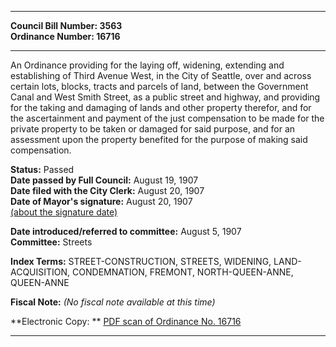 * * * * *  
  
**Council Bill Number: [](#h0)[](#h2)3563**   
**Ordinance Number: 16716**  
  
* * * * *  
  
An Ordinance providing for the laying off, widening, extending and establishing of Third Avenue West, in the City of Seattle, over and across certain lots, blocks, tracts and parcels of land, between the Government Canal and West Smith Street, as a public street and highway, and providing for the taking and damaging of lands and other property therefor, and for the ascertainment and payment of the just compensation to be made for the private property to be taken or damaged for said purpose, and for an assessment upon the property benefited for the purpose of making said compensation.  
  
**Status:** Passed   
**Date passed by Full Council:** August 19, 1907   
**Date filed with the City Clerk:** August 20, 1907   
**Date of Mayor's signature:** August 20, 1907   
[(about the signature date)](/~public/approvaldate.htm)   
  
  
**Date introduced/referred to committee:** August 5, 1907   
**Committee:** Streets   
  
**Index Terms:** STREET-CONSTRUCTION, STREETS, WIDENING, LAND-ACQUISITION, CONDEMNATION, FREMONT, NORTH-QUEEN-ANNE, QUEEN-ANNE  
  
**Fiscal Note:** *(No fiscal note available at this time)*  
  
**Electronic Copy: ** [PDF scan of Ordinance No. 16716](/~archives/Ordinances/Ord_16716.pdf)  
  
* * * * *  
